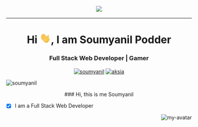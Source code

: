 <p align="center">
  <img src="https://github.com/thompsonemerson/thompsonemerson/raw/master/cover-thompson.png" height="200"/>
</p>

<hr>

<h1 align="center">Hi <img src="https://raw.githubusercontent.com/ABSphreak/ABSphreak/master/gifs/Hi.gif" width="30px">, I am Soumyanil Podder</h1>
<h3 align="center">Full Stack Web Developer | Gamer</h3>
<p align="center">
<a href="https://www.linkedin.com/in/soumyanil-podder-769008165/" target="_blank"><img align="center" src="https://cdn.jsdelivr.net/npm/simple-icons@3.0.1/icons/linkedin.svg" alt="soumyanil" height="30" width="40" /></a>
 <a href="https://twitter.com/PodderSoumyanil" target="_blank"><img align="center" src="https://cdn.jsdelivr.net/npm/simple-icons@3.0.1/icons/twitter.svg" alt="aksia" height="30" width="40" /></a>
</p>
<p align="left"><img src="https://komarev.com/ghpvc/?username=soumyanil22&style=for-the-badge" alt="soumyanil"/></p>
<p align="center">
### Hi, this is me Soumyanil 
  
- [x] I am a Full Stack Web Developer
  
  </p>
  
<p align="right"><img width="200px" src="https://user-images.githubusercontent.com/33495426/184498522-ebf54f35-56dd-4285-acca-9023e54c936e.png" alt="my-avatar"/></p>


<!--
**soumyanil22/soumyanil22** is a ✨ _special_ ✨ repository because its `README.md` (this file) appears on your GitHub profile.

Here are some ideas to get you started:

- 🔭 I’m currently working on ...
- 🌱 I’m currently learning ...
- 👯 I’m looking to collaborate on ...
- 🤔 I’m looking for help with ...
- 💬 Ask me about ...
- 📫 How to reach me: ...
- 😄 Pronouns: ...
- ⚡ Fun fact: ...
-->

